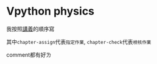 # Vpython physics 

我按照[講義](https://hackmd.io/@h7CvUqnESC2MeiPzrsZQPg/BkBig92zm)的順序寫 

其中`chapter-assign`代表`指定作業`, `chapter-check`代表`檢核作業`

comment都有好ㄌ
